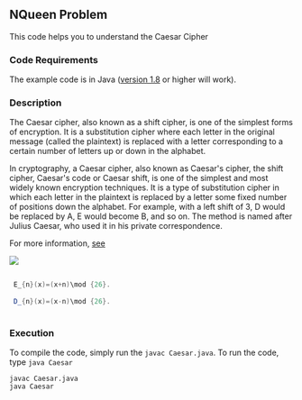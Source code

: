 ## NQueen Problem
This code helps you to understand the Caesar Cipher


### Code Requirements
The example code is in Java ([version 1.8](https://java.com/en/download/) or higher will work). 

### Description
The Caesar cipher, also known as a shift cipher, is one of the simplest forms of encryption. It is a substitution cipher where each letter in the original message (called the plaintext) is replaced with a letter corresponding to a certain number of letters up or down in the alphabet. 

In cryptography, a Caesar cipher, also known as Caesar's cipher, the shift cipher, Caesar's code or Caesar shift, is one of the simplest and most widely known encryption techniques. It is a type of substitution cipher in which each letter in the plaintext is replaced by a letter some fixed number of positions down the alphabet. For example, with a left shift of 3, D would be replaced by A, E would become B, and so on. The method is named after Julius Caesar, who used it in his private correspondence.

For more information, [see](https://en.wikipedia.org/wiki/Caesar_cipher)

<img src="https://github.com/akshaybahadur21/Caesar/blob/master/caesar.jpg">


```java

 E_{n}(x)=(x+n)\mod {26}.
 
 D_{n}(x)=(x-n)\mod {26}.
 
``` 

### Execution
To compile the code, simply run the `javac Caesar.java`.
To run the code, type `java Caesar`

```
javac Caesar.java
java Caesar
```
